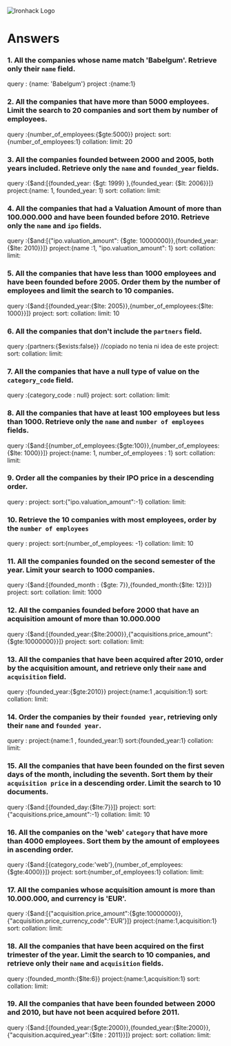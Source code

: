 ![Ironhack Logo](https://i.imgur.com/1QgrNNw.png)

# Answers

### 1. All the companies whose name match 'Babelgum'. Retrieve only their `name` field.

query : {name: 'Babelgum'}
project :{name:1}
<!-- Your Code Goes Here -->

### 2. All the companies that have more than 5000 employees. Limit the search to 20 companies and sort them by **number of employees**.
query :{number_of_employees:{$gte:5000}}
project:
sort: {number_of_employees:1}
collation: 
limit: 20

<!-- Your Code Goes Here -->

### 3. All the companies founded between 2000 and 2005, both years included. Retrieve only the `name` and `founded_year` fields.
query :{$and:[{founded_year: {$gt: 1999} },{founded_year: {$lt: 2006}}]}
project:{name: 1, founded_year: 1}
sort:
collation: 
limit: 
<!-- Your Code Goes Here -->

### 4. All the companies that had a Valuation Amount of more than 100.000.000 and have been founded before 2010. Retrieve only the `name` and `ipo` fields.
query :{$and:[{"ipo.valuation_amount": {$gte: 10000000}},{founded_year:{$lte: 2010}}]}
project:{name :1, "ipo.valuation_amount": 1}
sort:
collation: 
limit: 
<!-- Your Code Goes Here -->

### 5. All the companies that have less than 1000 employees and have been founded before 2005. Order them by the number of employees and limit the search to 10 companies.
query :{$and:[{founded_year:{$lte: 2005}},{number_of_employees:{$lte: 1000}}]}
project:
sort:
collation: 
limit: 10
<!-- Your Code Goes Here -->

### 6. All the companies that don't include the `partners` field.
query :{partners:{$exists:false}} //copiado no tenia ni idea de este
project:
sort:
collation: 
limit: 
<!-- Your Code Goes Here -->

### 7. All the companies that have a null type of value on the `category_code` field.
query :{category_code : null}
project:
sort:
collation: 
limit: 
<!-- Your Code Goes Here -->

### 8. All the companies that have at least 100 employees but less than 1000. Retrieve only the `name` and `number of employees` fields.
query :{$and:[{number_of_employees:{$gte:100}},{number_of_employees:{$lte: 1000}}]}
project:{name: 1, number_of_employees : 1}
sort:
collation: 
limit: 
<!-- Your Code Goes Here -->

### 9. Order all the companies by their IPO price in a descending order.
query :
project:
sort:{"ipo.valuation_amount":-1}
collation: 
limit: 
<!-- Your Code Goes Here -->

### 10. Retrieve the 10 companies with most employees, order by the `number of employees`
query :
project:
sort:{number_of_employees: -1}
collation: 
limit: 10
<!-- Your Code Goes Here -->

### 11. All the companies founded on the second semester of the year. Limit your search to 1000 companies.
query :{$and:[{founded_month : {$gte: 7}},{founded_month:{$lte: 12}}]}
project:
sort:
collation: 
limit: 1000
<!-- Your Code Goes Here -->

### 12. All the companies founded before 2000 that have an acquisition amount of more than 10.000.000
query :{$and:[{founded_year:{$lte:2000}},{"acquisitions.price_amount":{$gte:10000000}}]}
project:
sort:
collation: 
limit: 
<!-- Your Code Goes Here -->

### 13. All the companies that have been acquired after 2010, order by the acquisition amount, and retrieve only their `name` and `acquisition` field.
query :{founded_year:{$gte:2010}}
project:{name:1 ,acquisition:1}
sort:
collation: 
limit: 
<!-- Your Code Goes Here -->

### 14. Order the companies by their `founded year`, retrieving only their `name` and `founded year`.

query :
project:{name:1 , founded_year:1}
sort:{founded_year:1}
collation: 
limit: 
<!-- Your Code Goes Here -->

### 15. All the companies that have been founded on the first seven days of the month, including the seventh. Sort them by their `acquisition price` in a descending order. Limit the search to 10 documents.

query :{$and:[{founded_day:{$lte:7}}]}
project:
sort:{"acquisitions.price_amount":-1}
collation: 
limit: 10
<!-- Your Code Goes Here -->

### 16. All the companies on the 'web' `category` that have more than 4000 employees. Sort them by the amount of employees in ascending order.
query :{$and:[{category_code:'web'},{number_of_employees:{$gte:4000}}]}
project:
sort:{number_of_employees:1}
collation: 
limit: 
<!-- Your Code Goes Here -->

### 17. All the companies whose acquisition amount is more than 10.000.000, and currency is 'EUR'.
query :{$and:[{"acquisition.price_amount":{$gte:10000000}}, {"acquisition.price_currency_code":'EUR'}]}
project:{name:1,acquisition:1}
sort:
collation: 
limit: 
<!-- Your Code Goes Here -->

### 18. All the companies that have been acquired on the first trimester of the year. Limit the search to 10 companies, and retrieve only their `name` and `acquisition` fields.
query :{founded_month:{$lte:6}}
project:{name:1,acquisition:1}
sort:
collation: 
limit: 
<!-- Your Code Goes Here -->



### 19. All the companies that have been founded between 2000 and 2010, but have not been acquired before 2011.
query :{$and:[{founded_year:{$gte:2000}},{founded_year:{$lte:2000}},{"acquisition.acquired_year":{$lte : 2011}}]}
project:
sort:
collation: 
limit: 
<!-- Your Code Goes Here -->
